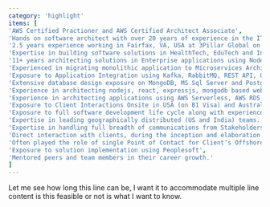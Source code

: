 ```yaml
---
category: 'highlight'
items: [
'AWS Certified Practioner and AWS Certified Architect Associate',
'Hands on software architect with over 20 years of experience in the IT industry implementing software solutions.', 
'2.5 years experience working in Fairfax, VA, USA at 3Pillar Global on L1B Visa.', 
'Expertise in building software solutions in HealthTech, EduTech and Insurance Domain.', 
'11+ years architecting solutions in Enterprise applications using NodeJS and Microsoft .Net Platform.', 
'Experienced in migrating monolithic application to Microservices Architecture.', 
'Exposure to Application Integration using Kafka, RabbitMQ, REST API, GraphQL.', 
'Extensive database design exposure on MongoDB, MS Sql Server and Postgres.', 
'Experience in architecting nodejs, react, expressjs, mongodb based web applications',
'Experience in architecting applications using AWS Serverless, AWS RDS Postgres, and S3', 
'Exposure to Client Interactions Onsite in USA (on B1 Visa) and Australia.', 
'Exposure to full software development life cycle along with experience in Agile Scrum based application development, Product Mindset, and 6 Week Cycle (A Basecamp approach)', 
'Expertise in leading geographically distributed (US and India) teams.', 
'Expertise in handling full breadth of communications from Stakeholders - CTO, SVPs, VP, Directors to teams - Product Owners, UX folks, Engineering Managers, Developers and QAs.', 
'Direct interaction with clients, during the inception and elaboration phases of the project that involved detailing of requirements and finalising architecture.', 
'Often played the role of single Point of Contact for Client’s Offshore development.', 
'Exposure to solution implementation using Peoplesoft', 
'Mentored peers and team members in their career growth.' 
]
---
```


Let me see how long this line can be, I want it to accommodate multiple line content is this feasible or not is what I want to know.
